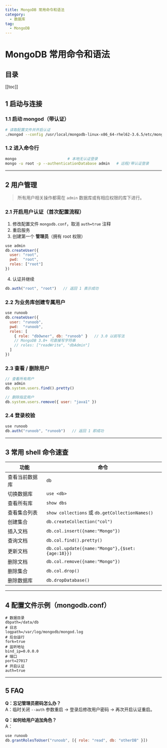 ```yaml
---
title: MongoDB 常用命令和语法
category:
  - 数据库
tag:
  - MongoDB
---
```


# MongoDB 常用命令和语法

## 目录

[[toc]]

## 1 启动与连接
### 1.1 启动 mongod（带认证）
```bash
# 读取配置文件并开启认证
./mongod --config /usr/local/mongodb-linux-x86_64-rhel62-3.6.5/etc/mongodb.conf --auth
```

### 1.2 进入命令行
```bash
mongo                       # 本地无认证登录
mongo -u root -p --authenticationDatabase admin   # 远程/带认证登录
```

---

## 2 用户管理
> 所有用户相关操作都需在 `admin` 数据库或有相应权限的库下进行。

### 2.1 开启用户认证（首次配置流程）
1. 修改配置文件 `mongodb.conf`，取消 `auth=true` 注释  
2. 重启服务  
3. 创建第一个 **管理员**（拥有 root 权限）  
```javascript
use admin
db.createUser({
  user: "root",
  pwd:  "root",
  roles: ["root"]
})
```
4. 认证并继续  
```javascript
db.auth("root", "root")   // 返回 1 表示成功
```

### 2.2 为业务库创建专属用户
```javascript
use runoob
db.createUser({
  user: "runoob",
  pwd:  "runoob",
  roles: [
    { role: "dbOwner", db: "runoob" }   // 3.0 以前写法
    // MongoDB 3.0+ 可直接写字符串
    // roles: ["readWrite", "dbAdmin"]
  ]
})
```

### 2.3 查看 / 删除用户
```javascript
// 查看所有用户
use admin
db.system.users.find().pretty()

// 删除指定用户
db.system.users.remove({ user: "java1" })
```

### 2.4 登录校验
```javascript
use runoob
db.auth("runoob", "runoob")   // 返回 1 即成功
```

---

## 3 常用 shell 命令速查
| 功能 | 命令 |
|---|---|
| 查看当前数据库 | `db` |
| 切换数据库 | `use <db>` |
| 查看所有库 | `show dbs` |
| 查看集合列表 | `show collections` 或 `db.getCollectionNames()` |
| 创建集合 | `db.createCollection("col")` |
| 插入文档 | `db.col.insert({name:"Mongo"})` |
| 查询文档 | `db.col.find().pretty()` |
| 更新文档 | `db.col.update({name:"Mongo"},{$set:{age:18}})` |
| 删除文档 | `db.col.remove({name:"Mongo"})` |
| 删除集合 | `db.col.drop()` |
| 删除数据库 | `db.dropDatabase()` |

---

## 4 配置文件示例（mongodb.conf）
```properties
# 数据目录
dbpath=/data/db
# 日志
logpath=/var/log/mongodb/mongod.log
# 后台运行
fork=true
# 监听地址
bind_ip=0.0.0.0
# 端口
port=27017
# 开启认证
auth=true
```

---

## 5 FAQ
**Q：忘记管理员密码怎么办？**  
A：临时关闭 `--auth` 参数重启 → 登录后修改用户密码 → 再次开启认证重启。

**Q：如何给用户追加角色？**  
A：
```javascript
use runoob
db.grantRolesToUser("runoob", [{ role: "read", db: "otherDB" }])
```
